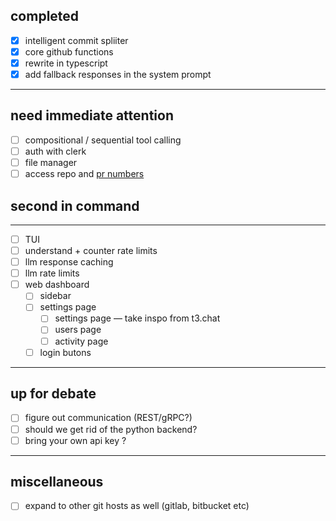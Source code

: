 ## completed

- [x] intelligent commit spliiter
- [x] core github functions
- [x] rewrite in typescript
- [x] add fallback responses in the system prompt
---

## need immediate attention

- [ ] compositional / sequential tool calling
- [ ] auth with clerk
- [ ] file manager
- [ ] access repo and [pr numbers](issues.md)

## second in command
---

- [ ] TUI 
- [ ] understand + counter rate limits 
- [ ] llm response caching
- [ ] llm rate limits
- [ ] web dashboard
    - [ ] sidebar
    - [ ] settings page
        - [ ] settings page — take inspo from t3.chat
        - [ ] users  page
        - [ ] activity page  
    - [ ] login butons
---
## up for debate

- [ ] figure out communication (REST/gRPC?)
- [ ] should we get rid of the python backend?
- [ ] bring  your own api key ? 

---
## miscellaneous

- [ ] expand to other git hosts as well (gitlab, bitbucket etc)

